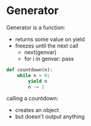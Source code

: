 # Generator
Generator is a function:
* returns some value on yield
* freezes until the next call
  * next(genvar)
  * for i in genvar: pass

```python
def countdown(n):
    while n > 0:
        yield n
        n -= 1
 ```
 
 
 calling a countdown:
 * creates an object
 * but doesn't output anything

